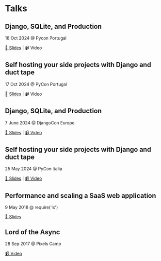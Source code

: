 # Talks

## Django, SQLite, and Production

18 Oct 2024 @ Pycon Portugal

[📖 Slides](https://github.com/anze3db/talks/blob/main/2024-10-18-django-sqlite-prod.pdf) | 📹 Video

## Self hosting your side projects with Django and duct tape

17 Oct 2024 @ PyCon Portugal

[📖 Slides](https://github.com/anze3db/talks/blob/main/2024-10-17-django-ducktape.pdf) | 📹 Video

## Django, SQLite, and Production

7 June 2024 @ DjangoCon Europe

[📖 Slides](https://github.com/anze3db/talks/blob/main/2024-06-07-django-sqlite-prod.pdf) | [📹 Video](https://www.youtube.com/watch?v=yTicYJDT1zE)

## Self hosting your side projects with Django and duct tape

25 May 2024 @ PyCon Italia

[📖 Slides](https://github.com/anze3db/talks/blob/main/2024-05-25-django-ducktape.pdf) | [📹 Video](https://www.youtube.com/watch?v=SnPVhT-5dMA)

## Performance and scaling a SaaS web application

9 May 2018 @ require('lx')

[📖 Slides](https://github.com/anze3db/talks/blob/main/2018-05-2018-perf-saas.pdf)

## Lord of the Async

28 Sep 2017 @ Pixels Camp

[📹 Video](https://www.youtube.com/watch?v=fcZTmGMtK9s)


